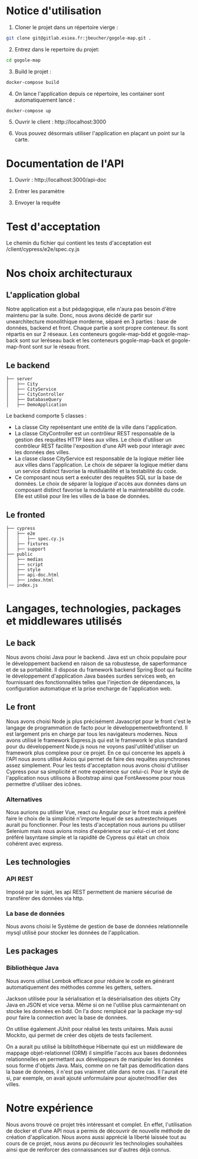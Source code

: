 # Notice d'utilisation
1. Cloner le projet dans un répertoire vierge : 
```bash
git clone git@gitlab.esiea.fr:jbeucher/gogole-map.git .
```

2. Entrez dans le repertoire du projet: 
```bash
cd gogole-map
```

3. Build le projet :
```bash
docker-compose build
```

4. On lance l'application depuis ce répertoire, les container sont automatiquement lancé :
```bash
docker-compose up
```

5. Ouvrir le client : http://localhost:3000

6. Vous pouvez désormais utiliser l'application en plaçant un point sur la carte. 

# Documentation de l'API
1. Ouvrir : http://localhost:3000/api-doc

2. Entrer les paramètre

3. Envoyer la requête

# Test d'acceptation
Le chemin du fichier qui contient les tests d'acceptation est /client/cypress/e2e/spec.cy.js

# Nos choix architecturaux
## L'application global
Notre application est a but pédagogique, elle n'aura pas besoin d'être maintenu par la suite. Donc, nous avons décidé de partir sur unearchitecture monolithique morderne, séparé en 3 parties : base de données, backend et front.
Chaque partie a sont propre conteneur. Ils sont répartis en sur 2 réseaux. Les conteneurs gogole-map-bdd et gogole-map-back sont sur leréseau back et les conteneurs gogole-map-back et gogole-map-front sont sur le réseau front.

## Le backend
	├── server
	│   ├── City 
	│   ├── CityService
	│   ├── CityController
	│   ├── DatabaseQuery
	│   ├── DemoApplication

Le backend comporte 5 classes :
- La classe City représentant une entité de la ville dans l'application.
- La classe CityController est un contrôleur REST responsable de la gestion des requêtes HTTP liées aux villes. Le choix d'utiliser un contrôleur REST facilite l'exposition d'une API web pour interagir avec les données des villes. 
- La classe classe CityService est responsable de la logique métier liée aux villes dans l'application. Le choix de séparer la logique métier dans un service distinct favorise la réutilisabilité et la testabilité du code.
- Ce composant nous sert a exécuter des requêtes SQL sur la base de données. Le choix de séparer la logique d'accès aux données dans un composant distinct favorise la modularité et la maintenabilité du code. Elle est utilisé pour lire les villes de la base de données.

## Le fronted
	├── cypress
	│   ├── e2e
	│   │   ├── spec.cy.js 
	│   ├── fixtures
	│   ├── support
	├── public
	│   ├── medias 
	│   ├── script
	│   ├── style
	│   ├── api-doc.html
	│   ├── index.html
	│── index.js

# Langages, technologies, packages et middlewares utilisés
## Le back
Nous avons choisi Java pour le backend. Java est un choix populaire pour le développement backend en raison de sa robustesse, de saperformance et de sa portabilité. Il dispose du framework backend Spring Boot qui facilite le développement d'application Java basées surdes services web, en fournissant des fonctionnalités telles que l'injection de dépendances, la configuration automatique et la prise encharge de l'application web.
## Le front
Nous avons choisi Node js plus précisément Javascript pour le front c'est le langage de programmation de facto pour le développementwebfrontend. Il est largement pris en charge par tous les navigateurs modernes.
Nous avons utilisé le framework Express.js qui est le framework le plus standard pour du développement Node.js nous ne voyons pasl'utilitéd'utiliser un framework plus complexe pour ce projet.
En ce qui concerne les appels à l'API nous avons utilisé Axios qui permet de faire des requêtes asynchrones assez simplement.
Pour les tests d'acceptation nous avons choisi d'utiliser Cypress pour sa simplicité et notre expérience sur celui-ci.
Pour le style de l'application nous utilisons à Bootstrap ainsi que FontAwesome pour nous permettre d'utiliser des icônes.
### Alternatives
Nous aurions pu utiliser Vue, react ou Angular pour le front mais a préféré faire le choix de la simplicité n'importe lequel de ses autrestechniques aurait pu fonctionner.
Pour les tests d'acceptation nous aurions pu utiliser Selenium mais nous avions moins d'expérience sur celui-ci et ont donc préféré lasyntaxe 	simple et la rapidité de Cypress qui était un choix cohérent avec express.
	
## Les technologies
### API REST
Imposé par le sujet, les api REST permettent de maniere sécurisé de transférer des données via http.
### La base de données
Nous avons choisi le Système de gestion de base de données relationnelle mysql utilisé pour stocker les données de l'application.

## Les packages
### Bibliothèque Java
Nous avons utilisé Lombok efficace pour réduire le code en générant automatiquement des méthodes comme les getters, setters.

Jackson utilisée pour la sérialisation et la désérialisation des objets City Java en JSON et vice versa. Même si on ne l'utilise plus carmaintenant on stocke les données en bdd. On l'a donc remplacé par la package my-sql pour faire la connection avec la base de données.

On utilise également JUnit pour réalisé les tests unitaires. Mais aussi Mockito, qui permet de créer des objets de tests facilement.

On a aurait pu utilisé la biblitothèque Hibernate qui est un middleware de mappage objet-relationnel (ORM) il simplifie l'accès aux bases dedonnées relationnelles en permettant aux développeurs de manipuler les données sous forme d'objets Java. Mais, comme on ne fait pas demodification dans la base de données, il n'est pas vraiment utile dans notre cas. Il l'aurait été si, par exemple, on avait ajouté unformulaire pour ajouter/modifier des villes.

# Notre expérience
Nous avons trouvé ce projet très intéressant et complet. En effet, l'utilisation de docker et d'une API nous a permis de découvrir de nouvelle méthode de création d'application. Nous avons aussi apprécié la liberté laissée tout au cours de ce projet, nous avons pu découvrir les technologies souhaitées ainsi que de renforcer des connaissances sur d'autres déjà connus.